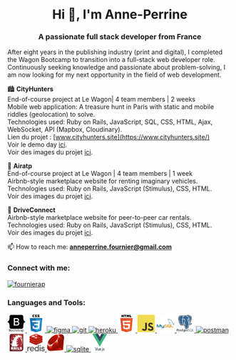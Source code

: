 <h1 align="center">Hi 👋, I'm Anne-Perrine</h1>
<h3 align="center">A passionate full stack developer from France</h3>

<p>After eight years in the publishing industry (print and digital), I completed the Wagon Bootcamp to transition into a full-stack web developer role. Continuously seeking knowledge and passionate about problem-solving, I am now looking for my next opportunity in the field of web development.</p>

🏙️ <strong>**CityHunters**</strong><br>
End-of-course project at Le Wagon| 4 team members | 2 weeks<br>
Mobile web application: A treasure hunt in Paris with static and mobile riddles (geolocation) to solve.<br>
Technologies used: Ruby on Rails, JavaScript, SQL, CSS, HTML, Ajax, WebSocket, API (Mapbox, Cloudinary).<br>
Lien du projet :  [www.cityhunters.site](https://www.cityhunters.site/)<br>
Voir le demo day [ici](https://drive.google.com/file/d/16bFWz9swRAkmfDFpRVqBFp5hksSVBNbS/view?usp=drive_link).<br>
Voir des images du projet [ici](https://troopl.com/anneperrinefournier/cityhunters).<br>

🚝 <strong>**Airatp**</strong><br>
End-of-course project at Le Wagon | 4 team members | 1 week<br>
Airbnb-style marketplace website for renting imaginary vehicles.<br>
Technologies used: Ruby on Rails, JavaScript (Stimulus), CSS, HTML.<br>
Voir des images du projet [ici](https://troopl.com/anneperrinefournier/airatp).

🚙 <strong>**DriveConnect**</strong><br>
Airbnb-style marketplace website for peer-to-peer car rentals.<br>
Technologies used: Ruby on Rails, JavaScript (Stimulus), CSS, HTML.<br>
Voir des images du projet [ici](https://troopl.com/anneperrinefournier/driveconnect).

📫 How to reach me: **anneperrine.fournier@gmail.com**

<h3 align="left">Connect with me:</h3>
<p align="left">
<a href="https://linkedin.com/in/fournierap" target="blank"><img align="center" src="https://raw.githubusercontent.com/rahuldkjain/github-profile-readme-generator/master/src/images/icons/Social/linked-in-alt.svg" alt="fournierap" height="30" width="40" /></a>
</p>

<h3 align="left">Languages and Tools:</h3>
<p align="left"> <a href="https://getbootstrap.com" target="_blank" rel="noreferrer"> <img src="https://raw.githubusercontent.com/devicons/devicon/master/icons/bootstrap/bootstrap-plain-wordmark.svg" alt="bootstrap" width="40" height="40"/> </a> <a href="https://www.w3schools.com/css/" target="_blank" rel="noreferrer"> <img src="https://raw.githubusercontent.com/devicons/devicon/master/icons/css3/css3-original-wordmark.svg" alt="css3" width="40" height="40"/> </a> <a href="https://www.figma.com/" target="_blank" rel="noreferrer"> <img src="https://www.vectorlogo.zone/logos/figma/figma-icon.svg" alt="figma" width="40" height="40"/> </a> <a href="https://git-scm.com/" target="_blank" rel="noreferrer"> <img src="https://www.vectorlogo.zone/logos/git-scm/git-scm-icon.svg" alt="git" width="40" height="40"/> </a> <a href="https://heroku.com" target="_blank" rel="noreferrer"> <img src="https://www.vectorlogo.zone/logos/heroku/heroku-icon.svg" alt="heroku" width="40" height="40"/> </a> <a href="https://www.w3.org/html/" target="_blank" rel="noreferrer"> <img src="https://raw.githubusercontent.com/devicons/devicon/master/icons/html5/html5-original-wordmark.svg" alt="html5" width="40" height="40"/> </a> <a href="https://developer.mozilla.org/en-US/docs/Web/JavaScript" target="_blank" rel="noreferrer"> <img src="https://raw.githubusercontent.com/devicons/devicon/master/icons/javascript/javascript-original.svg" alt="javascript" width="40" height="40"/> </a> <a href="https://www.mysql.com/" target="_blank" rel="noreferrer"> <img src="https://raw.githubusercontent.com/devicons/devicon/master/icons/mysql/mysql-original-wordmark.svg" alt="mysql" width="40" height="40"/> </a> <a href="https://www.postgresql.org" target="_blank" rel="noreferrer"> <img src="https://raw.githubusercontent.com/devicons/devicon/master/icons/postgresql/postgresql-original-wordmark.svg" alt="postgresql" width="40" height="40"/> </a> <a href="https://postman.com" target="_blank" rel="noreferrer"> <img src="https://www.vectorlogo.zone/logos/getpostman/getpostman-icon.svg" alt="postman" width="40" height="40"/> </a> <a href="https://rubyonrails.org" target="_blank" rel="noreferrer"> <img src="https://raw.githubusercontent.com/devicons/devicon/master/icons/rails/rails-original-wordmark.svg" alt="rails" width="40" height="40"/> </a> <a href="https://redis.io" target="_blank" rel="noreferrer"> <img src="https://raw.githubusercontent.com/devicons/devicon/master/icons/redis/redis-original-wordmark.svg" alt="redis" width="40" height="40"/> </a> <a href="https://www.ruby-lang.org/en/" target="_blank" rel="noreferrer"> <img src="https://raw.githubusercontent.com/devicons/devicon/master/icons/ruby/ruby-original.svg" alt="ruby" width="40" height="40"/> </a> <a href="https://www.sqlite.org/" target="_blank" rel="noreferrer"> <img src="https://www.vectorlogo.zone/logos/sqlite/sqlite-icon.svg" alt="sqlite" width="40" height="40"/> </a> <a href="https://vuejs.org/" target="_blank" rel="noreferrer"> <img src="https://raw.githubusercontent.com/devicons/devicon/master/icons/vuejs/vuejs-original-wordmark.svg" alt="vuejs" width="40" height="40"/> </a> </p>
